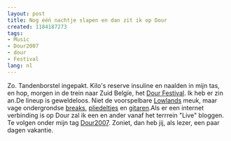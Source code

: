 ```yaml
---
layout: post
title: Nog ééń nachtje slapen en dan zit ik op Dour
created: 1184187273
tags:
- Music
- Dour2007
- dour
- Festival
lang: nl
---
```

Zo. Tandenborstel ingepakt. Kilo's reserve insuline en naalden in mijn tas, en hop, morgen in de trein naar Zuid Belgïe, het [Dour Festival](http://www.dourfestival.be/nl/?l=nl). Ik heb er zin an.De lineup is geweldeloos. Niet de voorspelbare [Lowlands](http://dour-festival.hyves.nl/polls/578/Wat_maakt_Dour_nou_zoveel_beter_dan_Lowlands/) meuk, maar vage ondergrondse [breaks](http://www.dourfestival.be/nl/band2007/Venetian-Snares), [pliedeltjes](http://www.dourfestival.be/nl/band2007/Autechre) en [gitaren](http://www.dourfestival.be/nl/band2007/The-Dancing-Naked-Ladies).Als er een internet verbinding is op Dour zal ik een en ander vanaf het terrrein "Live" bloggen. Te volgen onder mijn tag [Dour2007](http://bler.webschuur.com/categorieen/site_classification/Dour2007). Zoniet, dan heb jij, als lezer, een paar dagen vakantie.<!--break-->

